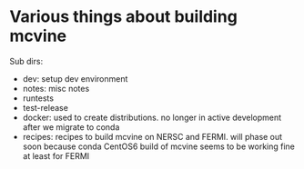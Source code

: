 # Various things about building mcvine

Sub dirs:

* dev: setup dev environment
* notes: misc notes
* runtests
* test-release
* docker: used to create distributions. no longer in active development after we migrate to conda
* recipes: recipes to build mcvine on NERSC and FERMI. will phase out soon because conda CentOS6 build of mcvine seems to be working fine at least for FERMI